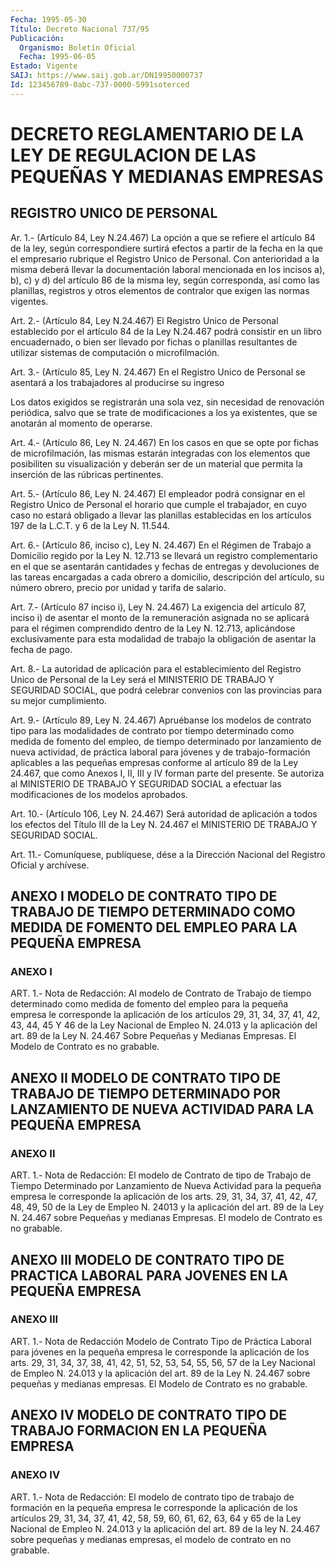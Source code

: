 ```yaml
---
Fecha: 1995-05-30
Título: Decreto Nacional 737/95
Publicación:
  Organismo: Boletín Oficial
  Fecha: 1995-06-05
Estado: Vigente
SAIJ: https://www.saij.gob.ar/DN19950000737
Id: 123456789-0abc-737-0000-5991soterced
---
```

# DECRETO REGLAMENTARIO DE LA LEY DE REGULACION DE LAS PEQUEÑAS Y MEDIANAS EMPRESAS

## REGISTRO UNICO DE PERSONAL

<a id="1"></a>
Ar. 1.- (Artículo 84, Ley N.24.467) La opción a que se refiere el artículo  84  de  la ley, según correspondiere surtirá efectos a partir de la fecha en  la  que  el  empresario rubrique el Registro Unico de Personal. Con anterioridad a  la  misma  deberá  llevar la documentación  laboral  mencionada en los incisos a), b), c)  y  d) del artículo 86 de la misma  ley,  según  corresponda, así como las planillas, registros y otros elementos de contralor  que exigen las normas vigentes.

<a id="2"></a>
Art.  2.-  (Artículo  84,  Ley  N.24.467) El Registro Unico de Personal establecido por el artículo 84  de  la  Ley N.24.467 podrá consistir en un libro encuadernado, o bien ser llevado  por  fichas o  planillas  resultantes  de  utilizar  sistemas  de computación o microfilmación.

<a id="3"></a>
Art. 3.- (Artículo 85, Ley N. 24.467) En el Registro Unico de Personal se asentará a los trabajadores al producirse su ingreso

Los datos exigidos se registrarán  una  sola vez, sin necesidad de renovación periódica, salvo que se trate de  modificaciones  a  los ya existentes, que se anotarán al momento de operarse.

<a id="4"></a>
Art. 4.- (Artículo 86, Ley N. 24.467) En los casos en que se opte por fichas de microfilmación,  las  mismas  estarán integradas con los elementos que posibiliten su visualización  y  deberán  ser de un material que permita la inserción de las rúbricas pertinentes.

<a id="5"></a>
Art. 5.- (Artículo 86, Ley N. 24.467)  El  empleador podrá consignar  en el Registro Unico de Personal el horario  que  cumple el trabajador,  en  cuyo  caso  no  estará  obligado  a  llevar las planillas establecidas en los artículos 197 de la L.C.T. y  6 de la Ley N. 11.544.

<a id="6"></a>
Art. 6.- (Artículo 86, inciso c), Ley N. 24.467) En el Régimen de Trabajo a Domicilio regido por la Ley N. 12.713 se llevará un registro complementario en el que se asentarán  cantidades y fechas de entregas y devoluciones de las tareas encargadas  a  cada obrero a  domicilio,  descripción  del artículo, su número obrero,  precio por unidad y tarifa de salario.

<a id="7"></a>
Art. 7.- (Artículo 87 inciso i), Ley N. 24.467) La exigencia del artículo 87, inciso i) de asentar el monto de la remuneración asignada no se aplicará para el régimen comprendido dentro de la Ley N. 12.713, aplicándose exclusivamente para esta modalidad de trabajo la obligación de asentar la fecha de pago.

<a id="8"></a>
Art. 8.- La autoridad de aplicación para el establecimiento del Registro  Unico de Personal de la Ley será el MINISTERIO DE TRABAJO Y  SEGURIDAD    SOCIAL,   que  podrá  celebrar  convenios  con  las provincias para su mejor cumplimiento.

<a id="9"></a>
Art. 9.- (Artículo 89, Ley N. 24.467) Apruébanse los modelos de contrato    tipo  para  las  modalidades  de  contrato  por  tiempo determinado  como    medida   de  fomento  del  empleo,  de  tiempo determinado  por  lanzamiento  de   nueva  actividad,  de  práctica laboral  para  jóvenes  y  de trabajo-formación  aplicables  a  las pequeñas empresas conforme al  artículo  89  de  la Ley 24.467, que como Anexos I, II, III y IV forman parte del presente.  Se autoriza al  MINISTERIO  DE  TRABAJO  Y  SEGURIDAD  SOCIAL  a  efectuar  las modificaciones de los modelos aprobados.

<a id="10"></a>
Art. 10.- (Artículo 106, Ley N. 24.467) Será autoridad de aplicación a todos los efectos del Título III de la Ley N. 24.467 el MINISTERIO DE TRABAJO Y SEGURIDAD SOCIAL.

<a id="11"></a>
Art. 11.- Comuníquese, publíquese, dése a la Dirección Nacional del Registro Oficial y archívese.

## ANEXO  I  MODELO  DE CONTRATO TIPO DE TRABAJO DE TIEMPO DETERMINADO COMO  MEDIDA  DE  FOMENTO   DEL  EMPLEO  PARA  LA  PEQUEÑA  EMPRESA

### ANEXO I

<a id="1"></a>
ART. 1.- Nota de Redacción: Al modelo de Contrato de Trabajo de tiempo determinado como medida de fomento del empleo para la pequeña empresa le corresponde la aplicación de los artículos 29, 31, 34, 37, 41, 42, 43, 44, 45 Y 46 de la Ley Nacional de Empleo N. 24.013 y la aplicación del art. 89 de la Ley N. 24.467 Sobre Pequeñas y Medianas Empresas. El Modelo de Contrato es no grabable.

## ANEXO  II MODELO DE CONTRATO TIPO DE TRABAJO DE TIEMPO DETERMINADO POR  LANZAMIENTO   DE  NUEVA  ACTIVIDAD  PARA  LA  PEQUEÑA  EMPRESA

### ANEXO II

<a id="1"></a>
ART. 1.- Nota de Redacción: El modelo de Contrato de tipo de Trabajo de Tiempo Determinado por Lanzamiento de Nueva Actividad para la pequeña empresa le corresponde la aplicación de los arts. 29, 31, 34, 37, 41, 42, 47, 48, 49, 50 de la Ley de Empleo N. 24013 y la aplicación del art. 89 de la Ley N. 24.467 sobre Pequeñas y medianas Empresas. El modelo de Contrato es no grabable.

## ANEXO  III MODELO DE CONTRATO TIPO DE PRACTICA LABORAL PARA JOVENES EN LA PEQUEÑA EMPRESA

### ANEXO III

<a id="1"></a>
ART. 1.- Nota de Redacción Modelo de Contrato Tipo de Práctica Laboral para jóvenes en la pequeña empresa le corresponde la aplicación de los arts. 29, 31, 34, 37, 38, 41, 42, 51, 52, 53, 54, 55, 56, 57 de la Ley Nacional de Empleo N. 24.013 y la aplicación del art. 89 de la Ley N. 24.467 sobre pequeñas y medianas empresas. El Modelo de Contrato es no grabable.

## ANEXO  IV MODELO DE CONTRATO TIPO DE TRABAJO FORMACION EN LA PEQUEÑA EMPRESA

### ANEXO IV

<a id="1"></a>
ART. 1.- Nota de Redacción: El modelo de contrato tipo de trabajo de formación en la pequeña empresa le corresponde la aplicación de los artículos 29, 31, 34, 37, 41, 42, 58, 59, 60, 61, 62, 63, 64 y 65 de la Ley Nacional de Empleo N. 24.013 y la aplicación del art. 89 de la ley N. 24.467 sobre pequeñas y medianas empresas,  el modelo de contrato en no grabable.